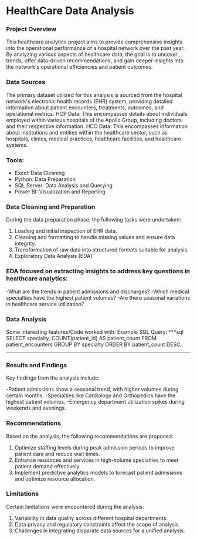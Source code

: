 # HealthCare Data Analysis

### Project Overview
This healthcare analytics project aims to provide comprehensive insights into the operational performance of a hospital network over the past year. By analyzing various aspects of healthcare data, the goal is to uncover trends, offer data-driven recommendations, and gain deeper insights into the network's operational efficiencies and patient outcomes.

### Data Sources
The primary dataset utilized for this analysis is sourced from the hospital network's electronic health records (EHR) system, providing detailed information about patient encounters, treatments, outcomes, and operational metrics.
HCP Data: This encompasses details about individuals employed within various hospitals of the Apollo Group, including doctors and their respective information.
HCO Data: This encompasses information about institutions and entities within the healthcare sector, such as hospitals, clinics, medical practices, healthcare facilities, and healthcare systems.

### Tools:
* Excel: Data Cleaning
* Python: Data Preparation
* SQL Server: Data Analysis and Querying
* Power BI: Visualization and Reporting


### Data Cleaning and Preparation

During the data preparation phase, the following tasks were undertaken:
1. Loading and initial inspection of EHR data.
2. Cleaning and formatting to handle missing values and ensure data integrity.
3. Transformation of raw data into structured formats suitable for analysis.
4. Exploratory Data Analysis (EDA)

### EDA focused on extracting insights to address key questions in healthcare analytics:

-What are the trends in patient admissions and discharges?
-Which medical specialties have the highest patient volumes?
-Are there seasonal variations in healthcare service utilization?

### Data Analysis

Some interesting features/Code worked with: 
Example SQL Query:
***sql
SELECT specialty, COUNT(patient_id) AS patient_count
FROM patient_encounters
GROUP BY specialty
ORDER BY patient_count DESC;
***

### Results and Findings

Key findings from the analysis include:

-Patient admissions show a seasonal trend, with higher volumes during certain months.
-Specialties like Cardiology and Orthopedics have the highest patient volumes.
-Emergency department utilization spikes during weekends and evenings.

### Recommendations

Based on the analysis, the following recommendations are proposed:

1. Optimize staffing levels during peak admission periods to improve patient care and reduce wait times.
2. Enhance resources and services in high-volume specialties to meet patient demand effectively.
3. Implement predictive analytics models to forecast patient admissions and optimize resource allocation.

### Limitations

Certain limitations were encountered during the analysis:

1. Variability in data quality across different hospital departments.
2. Data privacy and regulatory constraints affect the scope of analysis.
3. Challenges in integrating disparate data sources for a unified analysis.



